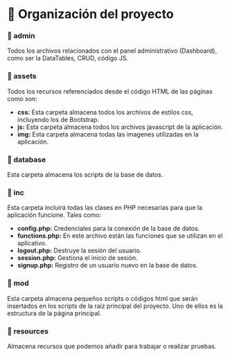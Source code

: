 # :pushpin: Organización del proyecto

### :file_folder: admin
Todos los archivos relacionados con el panel administrativo (Dashboard), como ser la DataTables, CRUD, código JS.

### :file_folder: assets
Todos los recursos referenciados desde el código HTML de las páginas como son:
  * **css:** Esta carpeta almacena todos los archivos de estilos css, incluyendo los de Bootstrap.
  * **js:** Esta carpeta almacena todos los archivos javascript de la aplicación.
  * **img:** Esta carpeta almacena todas las imagenes utilizadas en la aplicación.

### :file_folder: database
Esta carpeta almacena los scripts de la base de datos.

### :file_folder: inc
Esta carpeta incluirá todas las clases en PHP necesarias para que la aplicación funcione. Tales como:
* **config.php:** Credenciales para la conexión de la base de datos.
* **functions.php:** En este archivo están las funciones que se utilizan en el aplicativo.
* **logout.php:** Destruye la sesión del usuario.
* **session.php:** Gestiona el inicio de sesión.
* **signup.php:** Registro de un usuario nuevo en la base de datos.

### :file_folder: mod
Esta carpeta almacena pequeños scripts o códigos html que serán insertados en los scripts de la raiz principal del proyecto. Uno de ellos es la estructura de la página principal.

### :file_folder: resources
Almacena recursos que podemos añadir para trabajar o realizar pruebas.

